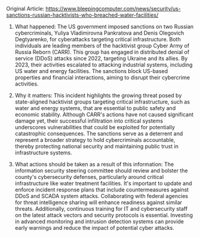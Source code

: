 Original Article: https://www.bleepingcomputer.com/news/security/us-sanctions-russian-hacktivists-who-breached-water-facilities/

1) What happened:
The US government imposed sanctions on two Russian cybercriminals, Yuliya Vladimirovna Pankratova and Denis Olegovich Degtyarenko, for cyberattacks targeting critical infrastructure. Both individuals are leading members of the hacktivist group Cyber Army of Russia Reborn (CARR). This group has engaged in distributed denial of service (DDoS) attacks since 2022, targeting Ukraine and its allies. By 2023, their activities escalated to attacking industrial systems, including US water and energy facilities. The sanctions block US-based properties and financial interactions, aiming to disrupt their cybercrime activities.

2) Why it matters:
This incident highlights the growing threat posed by state-aligned hacktivist groups targeting critical infrastructure, such as water and energy systems, that are essential to public safety and economic stability. Although CARR's actions have not caused significant damage yet, their successful infiltration into critical systems underscores vulnerabilities that could be exploited for potentially catastrophic consequences. The sanctions serve as a deterrent and represent a broader strategy to hold cybercriminals accountable, thereby protecting national security and maintaining public trust in infrastructure systems.

3) What actions should be taken as a result of this information:
The information security steering committee should review and bolster the county's cybersecurity defenses, particularly around critical infrastructure like water treatment facilities. It's important to update and enforce incident response plans that include countermeasures against DDoS and SCADA system attacks. Collaborating with federal agencies for threat intelligence sharing will enhance readiness against similar threats. Additionally, continuous training for IT and cybersecurity staff on the latest attack vectors and security protocols is essential. Investing in advanced monitoring and intrusion detection systems can provide early warnings and reduce the impact of potential cyber attacks.